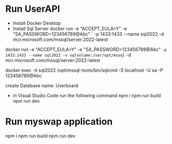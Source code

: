 # Run UserAPI
- Install Docker Desktop
- Install Sql Server
  docker run -e "ACCEPT_EULA=Y" -e "SA_PASSWORD=123456789@Abc" `
 -p 1433:1433 --name sql2022 -d mcr.microsoft.com/mssql/server:2022-latest
 
 docker run -e "ACCEPT_EULA=Y" -e "SA_PASSWORD=123456789@Abc" `
 -p 1433:1433 --name sql2022 -v sqlvolume:/var/opt/mssql `
 -d mcr.microsoft.com/mssql/server:2022-latest
 
 docker exec -it sql2022 /opt/mssql-tools/bin/sqlcmd -S localhost -U sa -P 123456789@Abc

 create Database name: Userboard

 - in Visual Studio Code run the following command
 npm i
 npm run build
 npm run dev

# Run myswap application
 npm i
 npm run build
 npm run dev